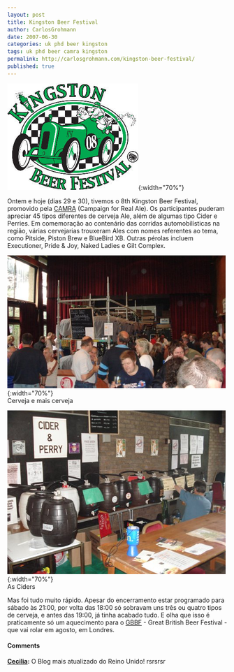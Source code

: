 ```yaml
---
layout: post
title: Kingston Beer Festival
author: CarlosGrohmann
date: 2007-06-30
categories: uk phd beer kingston
tags: uk phd beer camra kingston
permalink: http://carlosgrohmann.com/kingston-beer-festival/
published: true
---
```


![](/img/kbf8-2007-logo-s.jpg){:width="70%"}   

Ontem e hoje (dias 29 e 30), tivemos o 8th Kingston Beer Festival, promovido pela [CAMRA](http://www.camra.org.uk/) (Campaign for Real Ale). Os participantes puderam apreciar 45 tipos diferentes de cerveja Ale, além de algumas tipo Cider e Perries. Em comemoração ao contenário das corridas automobilísticas na região, várias cervejarias trouxeram Ales com nomes referentes ao tema, como Pitside, Piston Brew e BlueBird XB. Outras pérolas incluem Executioner, Pride & Joy, Naked Ladies e Gilt Complex.  

![](/img/beer_fest1.jpg){:width="70%"}   
Cerveja e mais cerveja  

![](/img/beer_fest2.jpg){:width="70%"}   
As Ciders  

Mas foi tudo muito rápido. Apesar do encerramento estar programado para sábado às 21:00, por volta das 18:00 só sobravam uns três ou quatro tipos de cerveja, e antes das 19:00, já tinha acabado tudo. E olha que isso é praticamente só um aquecimento para o [GBBF](http://www.camra.org.uk/page.aspx?o=gbbf) \- Great British Beer Festival - que vai rolar em agosto, em Londres.



#### Comments

**[Cecilia](#43 "2007-07-13 12:24:32"):** O Blog mais atualizado do Reino Unido! rsrsrsr



